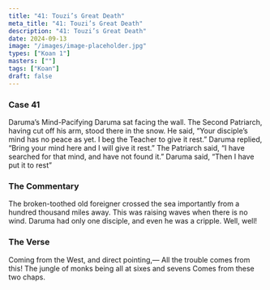 ```yaml
---
title: "41: Touzi’s Great Death"
meta_title: "41: Touzi’s Great Death"
description: "41: Touzi’s Great Death"
date: 2024-09-13
image: "/images/image-placeholder.jpg"
types: ["Koan 1"]
masters: [""]
tags: ["Koan"]
draft: false
---
```



### Case 41

Daruma’s Mind-Pacifying
Daruma sat facing the wall. The Second Patriarch, having cut off his arm, stood there in the snow. He said, “Your disciple’s mind has no peace as yet. I beg the Teacher to give it rest.” Daruma replied, “Bring your mind here and I will give it rest.” The Patriarch said, “I have searched for that mind, and have not found it.” Daruma said, “Then I have put it to rest”

### The Commentary
The broken-toothed old foreigner crossed the sea importantly from a hundred thousand miles away. This was raising waves when there is no wind. Daruma had only one disciple, and even he was a cripple. Well, well!

### The Verse
Coming from the West, and direct pointing,— All the trouble comes from this!
The jungle of monks being all at sixes and sevens Comes from these two chaps.
